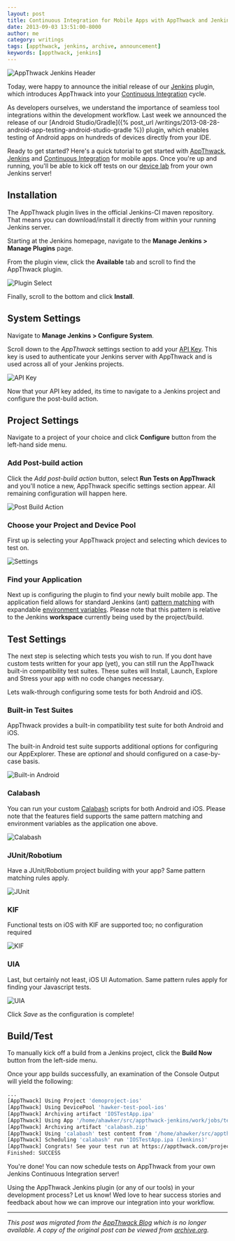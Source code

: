 ```yaml
---
layout: post
title: Continuous Integration for Mobile Apps with AppThwack and Jenkins
date: 2013-09-03 13:51:00-8000
author: me
category: writings
tags: [appthwack, jenkins, archive, announcement]
keywords: [appthwack, jenkins]
---
```

![AppThwack Jenkins Header](/assets/images/posts/jenkins-appthwack-header.png)

Today, were happy to announce the initial release of our [Jenkins](https://jenkins.io/) plugin, which introduces AppThwack into your [Continuous Integration](https://en.wikipedia.org/wiki/Continuous_integration) cycle.

As developers ourselves, we understand the importance of seamless tool integrations within the development workflow.
Last week we announced the release of our [Android Studio/Gradle]({% post_url /writings/2013-08-28-android-app-testing-android-studio-gradle %}) plugin,
which enables testing of Android apps on hundreds of devices directly from your IDE.

Ready to get started? Here's a quick tutorial to get started with [AppThwack](http://web.archive.org/web/20140929012749/https://appthwack.com),
[Jenkins](https://jenkins.io/) and [Continuous Integration](https://en.wikipedia.org/wiki/Continuous_integration) for mobile apps.
Once you're up and running, you'll be able to kick off tests on our [device lab](http://web.archive.org/web/20140929012749/https://appthwack.com/devicelab) from your own Jenkins server!

## Installation

The AppThwack plugin lives in the official Jenkins-CI maven repository. That means you can download/install it directly from within your running Jenkins server.

Starting at the Jenkins homepage, navigate to the **Manage Jenkins > Manage Plugins** page.

From the plugin view, click the **Available** tab and scroll to find the AppThwack plugin.

![Plugin Select](/assets/images/posts/jenkins-appthwack-plugin-select.png)

Finally, scroll to the bottom and click **Install**.

## System Settings

Navigate to **Manage Jenkins > Configure System**.

Scroll down to the *AppThwack* settings section to add your [API Key](https://web-beta.archive.org/web/20150303112303/https://appthwack.com/user/profile). This key is used to authenticate your Jenkins server with AppThwack and is used across all of your Jenkins projects.

![API Key](/assets/images/posts/jenkins-appthwack-api-key.png)

Now that your API key added, its time to navigate to a Jenkins project and configure the post-build action.

## Project Settings

Navigate to a project of your choice and click **Configure** button from the left-hand side menu.

### Add Post-build action

 Click the *Add post-build action* button, select **Run Tests on AppThwack** and you'll notice a new,
AppThwack specific settings section appear. All remaining configuration will happen here.

![Post Build Action](/assets/images/posts/jenkins-appthwack-action.png)

### Choose your Project and Device Pool

First up is selecting your AppThwack project and selecting which devices to test on.

![Settings](/assets/images/posts/jenkins-appthwack-settings-fields.png)

### Find your Application

Next up is configuring the plugin to find your newly built mobile app.
The application field allows for standard Jenkins (ant) [pattern matching](http://stackoverflow.com/questions/69835/how-do-i-use-nant-ant-naming-patterns) with
expandable [environment variables](https://wiki.jenkins-ci.org/display/JENKINS/Building+a+software+project#Buildingasoftwareproject-JenkinsSetEnvironmentVariables).
Please note that this pattern is relative to the Jenkins **workspace** currently being used by the project/build.

## Test Settings

The next step is selecting which tests you wish to run. If you dont have custom tests written for your app (yet), you can still run the AppThwack built-in compatibility test suites.
These suites will Install, Launch, Explore and Stress your app with no code changes necessary.

Lets walk-through configuring some tests for both Android and iOS.

### Built-in Test Suites

AppThwack provides a built-in compatibility test suite for both Android and iOS.

 The built-in Android test suite supports additional options for configuring our AppExplorer. These are *optional* and should configured on a case-by-case basis.

![Built-in Android](/assets/images/posts/jenkins-appthwack-builtin-android.png)

### Calabash

You can run your custom [Calabash](http://calaba.sh/) scripts for both Android and iOS.
Please note that the features field supports the same pattern matching and environment variables as the application one above.

![Calabash](/assets/images/posts/jenkins-appthwack-calabash.png)

### JUnit/Robotium

Have a JUnit/Robotium project building with your app? Same pattern matching rules apply.

![JUnit](/assets/images/posts/jenkins-appthwack-junit.png)

### KIF

Functional tests on iOS with KIF are supported too; no configuration required

![KIF](/assets/images/posts/jenkins-appthwack-kif.png)

### UIA

Last, but certainly not least, iOS UI Automation. Same pattern rules apply for finding your Javascript tests.

![UIA](/assets/images/posts/jenkins-appthwack-uia.png)

Click *Save* as the configuration is complete!

## Build/Test

To manually kick off a build from a Jenkins project, click the **Build Now** button from the left-side menu.

Once your app builds successfully, an examination of the Console Output will yield the following:

```bash
...
[AppThwack] Using Project 'demoproject-ios'
[AppThwack] Using DevicePool 'hawker-test-pool-ios'
[AppThwack] Archiving artifact 'IOSTestApp.ipa'
[AppThwack] Using App '/home/ahawker/src/appthwack-jenkins/work/jobs/test/builds/2013-08-30_17-54-09/archive/IOSTestApp.ipa'
[AppThwack] Archiving artifact 'calabash.zip'
[AppThwack] Using 'calabash' test content from '/home/ahawker/src/appthwack-jenkins/work/jobs/test/builds/2013-08-30_17-54-09/archive/calabash.zip'
[AppThwack] Scheduling 'calabash' run 'IOSTestApp.ipa (Jenkins)'
[AppThwack] Congrats! See your test run at https://appthwack.com/project/demoproject-ios/run/24549
Finished: SUCCESS
```

You're done! You can now schedule tests on AppThwack from your own Jenkins Continuous Integration server!

Using the AppThwack Jenkins plugin (or any of our tools) in your development process? Let us know! Wed love to hear success stories and feedback about how we can improve our integration into your workflow.

---

_This post was migrated from the [AppThwack Blog](https://blog.appthwack.com) which is no longer available. A copy of the original post can be viewed from [archive.org](https://web-beta.archive.org/web/20150303112303/http://blog.appthwack.com:80/continuous-integration-for-mobile-apps/)._
